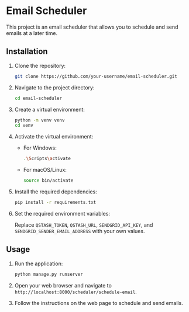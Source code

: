 # Email Scheduler

This project is an email scheduler that allows you to schedule and send emails at a later time.

## Installation

1. Clone the repository:

    ```bash
    git clone https://github.com/your-username/email-scheduler.git
    ```

2. Navigate to the project directory:

    ```bash
    cd email-scheduler
    ```

3. Create a virtual environment:

    ```bash
    python -m venv venv
    cd venv
    ```

4. Activate the virtual environment:

    - For Windows:

      ```bash
      .\Scripts\activate
      ```

    - For macOS/Linux:

      ```bash
      source bin/activate
      ```

5. Install the required dependencies:

    ```bash
    pip install -r requirements.txt
    ```

6. Set the required environment variables:

    Replace `QSTASH_TOKEN`, `QSTASH_URL`, `SENDGRID_API_KEY`, and `SENDGRID_SENDER_EMAIL_ADDRESS` with your own values.

## Usage

1. Run the application:

    ```bash
    python manage.py runserver
    ```

2. Open your web browser and navigate to `http://localhost:8000/scheduler/schedule-email`.

3. Follow the instructions on the web page to schedule and send emails.